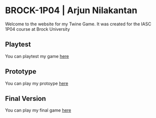 # BROCK-1P04 | Arjun Nilakantan

Welcome to the website for my Twine Game. It was created for the IASC 1P04 course at Brock University

## Playtest
You can playtest my game [here](playtest/playtest)

## Prototype
You can play my protoype [here](prototype/ANilakantan_AbyssalPrototypeV2.html)

## Final Version
You can play my final game [here](final_build/Abyssal-FinalBuild.html)
